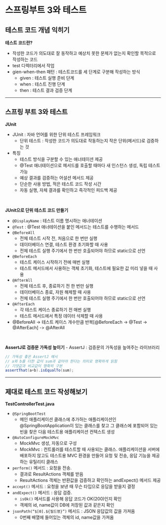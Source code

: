 # 스프링부트 3와 테스트 

## 테스트 코드 개념 익히기

**테스트 코드란?**
- 작성한 코드가 의도대로 잘 동작하고 예상치 못한 문제가 없는지 확인할 목적으로 작성하는 코드
- test 디렉터리에서 작업
- gien-when-then 패턴 : 테스트코드를 세 단계로 구분해 작성하는 방식
    - given : 테스트 실행 준비 단계
    - when : 테스트 진행 단계
    - then : 테스트 결과 검증 단계
---

## 스프링 부트 3와 테스트

**JUnit**
- JUnit : 자바 언어를 위한 단위 테스트 프레임워크
    - 단위 테스트 : 작성한 코드가 의도대로 작동하는지 작은 단위(메서드)로 검증하는 것
- 특징
    - 테스트 방식을 구분할 수 있는 애너테이션 제공
    - @Test 애너테이션으로 메서드를 호출할 때마다 새 인스턴스 생성, 독립 테스트 가능
    - 예상 결과를 검증하는 어설션 메서드 제공
    - 단순한 사용 방법, 적은 테스트 코드 작성 시간
    - 자동 실행, 자체 결과를 확인하고 즉각적인 피드백 제공
<br/>

**JUnit으로 단위 테스트 코드 만들기**
   - `@DisplayName` : 테스트 이름 명시하는 애너테이션
   - `@Test` : @Test 애너테이션을 붙인 메서드는 테스트를 수행하는 메서드
   - `@BeforeAll`
       - 전체 테스트 시작 전, 처음으로 한 번만 실행
       - 데이터베이스 연결, 테스트 환경 초기화할 때 사용
       - 전체 테스트 실행 주기에서 한 번만 호출되어야 하므로 static으로 선언
   - `@BeforeEach`
       - 테스트 케이스 시작하기 전에 매번 실행
       - 테스트 메서드에서 사용하는 객체 초기화, 테스트에 필요한 값 미리 넣을 때 사용
   - `@AfterAll`
       - 전체 테스트 후, 종료하기 전 한 번만 실행
       - 데이터베이스 종료, 자원 해제할 때 사용
       - 전체 테스트 실행 주기에서 한 번만 호출되어야 하므로 static으로 선언
   - `@AfterEach`
       - 각 테스트 케이스 종료하기 전 매번 실행
       - 테스트 메서드에서 특정 데이터 삭제할 때 사용
   - @BeforeAll -> 테스트 케이스 개수만큼 반복[@BeforeEach -> @Test -> @AfterEach] -> @AfterAll
<br/>

**AssertJ로 검증문 가독성 높이기**
    - AssertJ : 검증문의 가독성을 높여주는 라이브러리
   ```java
   // 가독성 좋은 AssertJ 예시
   // a와 b를 더한 값이 sum과 같아야 한다는 의미로 명확하게 읽힘
   // 기댓값과 비교값이 명확히 구분
   assertThat(a+b).isEqualTo(sum);
   ```
---

## 제대로 테스트 코드 작성해보기

**TestControllerTest.java**
  - `@SpringBootTest`
       - 메인 애플리케이션 클래스에 추가하는 애플리케이션인 @SpringBootApplication이 있는 클래스를 찾고 그 클래스에 포함되어 있는 빈을 찾은 다음 테스트용 애플리케이션 컨텍스트 생성
  - `@AutoConfigureMockMvc`
       - MockMvc 생성, 자동으로 구성
       - MockMvc : 컨트롤러를 테스트할 때 사용되는 클래스. 애플리케이션을 서버에 배포하지 않고도 테스트용 MVC 환경을 만들어 요청 및 전송, 응답 기능을 제공하는 유틸리티 클래스
  - `perform()` 메서드 : 요청을 전송.
       - 결과로 ResultActions 객체를 받음
       - ResultActions 객체는 반환값을 검증하고 확인하는 andExpect() 메서드 제공
  - `accept()` 메서드 : 요청을 보낸 때 무슨 타입으로 응답을 받을지 결정
  - `andExpect()` 메서드 : 응답 검증.
       - `isOk()` 메서드를 사용해 응답 코드가 OK(200)인지 확인
       - 객체의 id, name값이 DB에 저장된 값과 같은지 확인
  - `jsonPath(“$[0].${필드명}”)` 메서드 : JSON 응답값의 값을 가져옴
       - 0번째 배열에 들어있는 객체의 id, name값을 가져옴